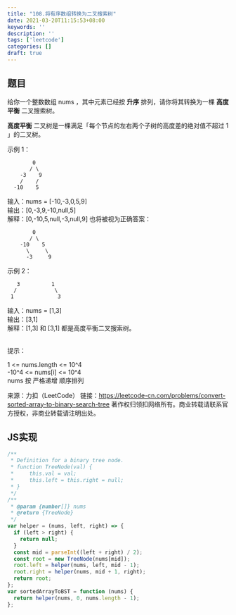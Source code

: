 ```yaml
---
title: "108.将有序数组转换为二叉搜索树"
date: 2021-03-20T11:15:53+08:00
keywords: ''
description: ''
tags: ['leetcode']
categories: []
draft: true
---
```


## 题目

给你一个整数数组 nums ，其中元素已经按 **升序** 排列，请你将其转换为一棵 **高度平衡** 二叉搜索树。

**高度平衡** 二叉树是一棵满足「每个节点的左右两个子树的高度差的绝对值不超过 1 」的二叉树。

示例 1：
```
        0
       / \ 
    -3    9
    /    /
  -10    5
```

输入：nums = [-10,-3,0,5,9]   
输出：[0,-3,9,-10,null,5]   
解释：[0,-10,5,null,-3,null,9] 也将被视为正确答案：
```
        0
       / \ 
    -10    5
      \     \
      -3     9
```


示例 2：
```
   3          1 
  /            \
 1              3
```
输入：nums = [1,3]     
输出：[3,1]    
解释：[1,3] 和 [3,1] 都是高度平衡二叉搜索树。   
 

提示：

1 <= nums.length <= 10^4    
-10^4 <= nums[i] <= 10^4   
nums 按 严格递增 顺序排列   

来源：力扣（LeetCode）
链接：https://leetcode-cn.com/problems/convert-sorted-array-to-binary-search-tree
著作权归领扣网络所有。商业转载请联系官方授权，非商业转载请注明出处。


## JS实现

```javascript
/**
 * Definition for a binary tree node.
 * function TreeNode(val) {
 *     this.val = val;
 *     this.left = this.right = null;
 * }
 */
/**
 * @param {number[]} nums
 * @return {TreeNode}
 */
var helper = (nums, left, right) => {
  if (left > right) {
    return null;
  }
  const mid = parseInt((left + right) / 2);
  const root = new TreeNode(nums[mid]);
  root.left = helper(nums, left, mid - 1);
  root.right = helper(nums, mid + 1, right);
  return root;
};
var sortedArrayToBST = function (nums) {
  return helper(nums, 0, nums.length - 1);
};
```
